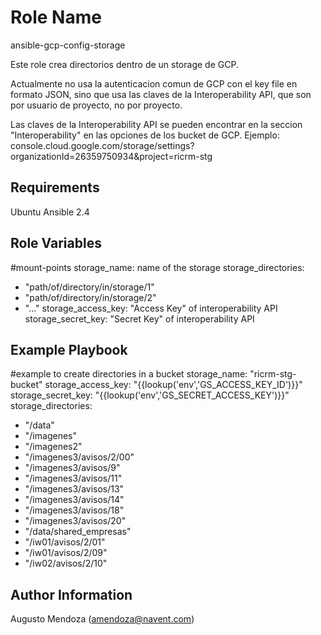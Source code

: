Role Name
=========

ansible-gcp-config-storage

Este role crea directorios dentro de un storage de GCP.

Actualmente no usa la autenticacion comun de GCP con el key file en formato JSON, sino que usa las claves de la Interoperability API, que son por usuario de proyecto, no por proyecto.

Las claves de la Interoperability API se pueden encontrar en la seccion "Interoperability" en las opciones de los bucket de GCP. Ejemplo: console.cloud.google.com/storage/settings?organizationId=26359750934&project=ricrm-stg



Requirements
------------

Ubuntu
Ansible 2.4



Role Variables
--------------

#mount-points
storage_name: name of the storage
storage_directories: 
  - "path/of/directory/in/storage/1"
  - "path/of/directory/in/storage/2"
  - "..."
storage_access_key: "Access Key" of interoperability API
storage_secret_key: "Secret Key" of interoperability API


Example Playbook
----------------

#example to create directories in a bucket
storage_name: "ricrm-stg-bucket"
storage_access_key: "{{lookup('env','GS_ACCESS_KEY_ID')}}"
storage_secret_key: "{{lookup('env','GS_SECRET_ACCESS_KEY')}}"
storage_directories:
  - "/data"
  - "/imagenes"
  - "/imagenes2"
  - "/imagenes3/avisos/2/00"
  - "/imagenes3/avisos/9"
  - "/imagenes3/avisos/11"
  - "/imagenes3/avisos/13"
  - "/imagenes3/avisos/14"
  - "/imagenes3/avisos/18"
  - "/imagenes3/avisos/20"
  - "/data/shared_empresas"
  - "/iw01/avisos/2/01"
  - "/iw01/avisos/2/09"
  - "/iw02/avisos/2/10"




Author Information
------------------

Augusto Mendoza (amendoza@navent.com)

